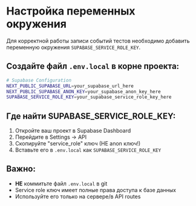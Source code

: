 # Настройка переменных окружения

Для корректной работы записи событий тестов необходимо добавить переменную окружения `SUPABASE_SERVICE_ROLE_KEY`.

## Создайте файл `.env.local` в корне проекта:

```bash
# Supabase Configuration
NEXT_PUBLIC_SUPABASE_URL=your_supabase_url_here
NEXT_PUBLIC_SUPABASE_ANON_KEY=your_supabase_anon_key_here
SUPABASE_SERVICE_ROLE_KEY=your_supabase_service_role_key_here
```

## Где найти SUPABASE_SERVICE_ROLE_KEY:

1. Откройте ваш проект в Supabase Dashboard
2. Перейдите в Settings → API
3. Скопируйте "service_role" ключ (НЕ anon ключ!)
4. Вставьте его в `.env.local` как `SUPABASE_SERVICE_ROLE_KEY`

## Важно:

- **НЕ** коммитьте файл `.env.local` в git
- Service role ключ имеет полные права доступа к базе данных
- Используйте его только на сервере/в API routes

